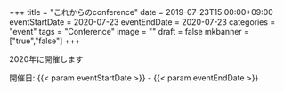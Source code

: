 +++
title =  "これからのconference"
date = 2019-07-23T15:00:00+09:00
eventStartDate = 2020-07-23
eventEndDate = 2020-07-23
categories = "event"
tags = "Conference"
image = ""
draft = false
mkbanner = ["true","false"]
+++

2020年に開催します

開催日: {{< param eventStartDate >}} - {{< param eventEndDate >}}
